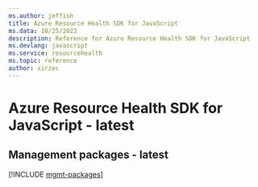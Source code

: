 ```yaml
---
ms.author: jeffish
title: Azure Resource Health SDK for JavaScript
ms.data: 10/25/2022
description: Reference for Azure Resource Health SDK for JavaScript
ms.devlang: javascript
ms.service: resourcehealth
ms.topic: reference
author: xirzec
---
```

# Azure Resource Health SDK for JavaScript - latest

## Management packages - latest
[!INCLUDE [mgmt-packages](resource-health-mgmt-index.md)]
